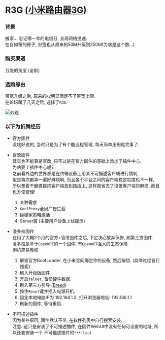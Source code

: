 # R3G ([小米路由器3G](https://item.mi.com/product/5825.html))

### 背景

搬家... 忘记哪一年的电信日, 全局网络提速.  
在自如租的房子, 带宽也从原来的50M升级到250M(为啥是这个数...).

### 购买渠道

万能的淘宝 (全新)

### 选购缘由

带宽升级之后, 原来的`K2`明显满足不了带宽上限.  
在论坛蹲了几天之后, 选择了`R3G`.  


![外观](img/R3G-outward.jpg)

### 以下为折腾经历

- 官方固件  
  没啥好说的, 当时只是为了有个能远程管理, 每天简单用用就完事了.

- 官改固件  
  其实也不能算是官改, 只不过是在官方固件的基础上添加了插件中心.  
  为啥要上插件中心呢?  
  之前看外边的世界都是在终端设备上用某不可描述客户端进行跳转,  
  但是每次都弄一遍好麻烦啊, 而且各个平台之间的客户端稳定程度也不一样,  
  所以想着干脆直接把客户端放到路由上, 这样就省去了设置客户端的麻烦, 而且也方便管理!  

  1. 某种需求
  2. `KoolProxy`全局广告拦截
  3. ~~巨硬家策略激活~~
  4. Server酱 (主要用户设备上线提示)

- 潘多拉固件  
  在用了大概2个月的官方+官改固件之后, 下定决心放弃保修, 刷第三方固件.  
  潘多拉是基于`OpenWRT`的一个固件, 有`OpenWRT`强大的生态保障.  
  刷机简易教程  
  1. 解锁官方BootLoader. 在小米官网绑定你的设备, 然后解锁. (具体过程自行搜索)
  2. 刷入升级版固件
  3. 开启`telnet`, 备份硬件数据.
  4. 刷入第三方引导 ([Breed](https://breed.hackpascal.net/))
  5. 按住`Reset`键并插入电源开机.
  6. 固定本地电脑IP为 192.168.1.2, 打开浏览器地址: 192.168.1.1
  7. 刷新的固件, 等待重启.
- 不可描述插件  
  因为某些原因, 固件默认不带, 在软件列表中自行搜索安装.  
  注意: 这只是安装了不可描述插件, 在固件WebUI中没有任何可设置的地址, 所以还要安装一个 不可描述插件的`***-lcui`
